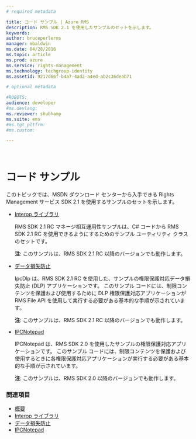 ```yaml
---
# required metadata

title: コード サンプル | Azure RMS
description: RMS SDK 2.1 を使用したサンプルのセットを示します。
keywords:
author: bruceperlerms
manager: mbaldwin
ms.date: 04/28/2016
ms.topic: article
ms.prod: azure
ms.service: rights-management
ms.technology: techgroup-identity
ms.assetid: 9217d66f-b4a7-4ad2-a4ed-ab2c36deab71

# optional metadata

#ROBOTS:
audience: developer
#ms.devlang:
ms.reviewer: shubhamp
ms.suite: ems
#ms.tgt_pltfrm:
#ms.custom:

---
```


﻿
# コード サンプル

このトピックでは、MSDN ダウンロード センターから入手できる Rights Management サービス SDK 2.1 を使用するサンプルのセットを示します。

- [Interop ライブラリ](https://Code.MSDN.Microsoft.Com/AD-RMS-SDK-20-Interop-eb3fbce7)

  RMS SDK 2.1 RC マネージ相互運用性サンプルは、C# コードから RMS SDK 2.1 RC を使用できるようにするためのサンプル ユーティリティ クラスのセットです。

  **注**: このサンプルは、RMS SDK 2.1 RC 以降のバージョンでも動作します。

- [データ損失防止](https://Code.MSDN.Microsoft.Com/IpcDlp-Sample-Application-d30bb99d)

  IpcDlp は、RMS SDK 2.1 RC を使用した、サンプルの権限保護対応データ損失防止 (DLP) アプリケーションです。 このサンプル コードには、制限コンテンツを保護および使用するために DLP 権限保護対応アプリケーションが RMS File API を使用して実行する必要がある基本的な手順が示されています。

  **注**: このサンプルは、RMS SDK 2.1 RC 以降のバージョンでも動作します。

- [IPCNotepad](https://Code.MSDN.Microsoft.Com/IPCNotepad-Sample-f67dae80)

  IPCNotepad は、RMS SDK 2.0 を使用したサンプルの権限保護対応アプリケーションです。 このサンプル コードには、制限コンテンツを保護および使用するときに各権限保護対応アプリケーションが実行する必要がある基本的な手順が示されています。

  **注**: このサンプルは、RMS SDK 2.0 以降のバージョンでも動作します。
 
### 関連項目

* [概要](ad-rms-overview.md)
* [Interop ライブラリ](https://Code.MSDN.Microsoft.Com/AD-RMS-SDK-20-Interop-eb3fbce7)
* [データ損失防止](https://Code.MSDN.Microsoft.Com/IpcDlp-Sample-Application-d30bb99d)
* [IPCNotepad](https://Code.MSDN.Microsoft.Com/IPCNotepad-Sample-f67dae80)
 

 


<!--HONumber=Apr16_HO3-->


